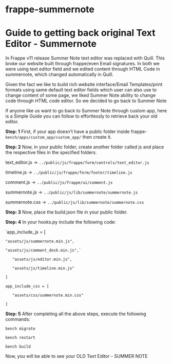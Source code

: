 
# frappe-summernote

# Guide to getting back original Text Editor - Summernote

In Frappe v11 release Summer Note text editor was replaced with Quill. This broke our website built through frappe/even Email signatures. In both we were using text editor field and we edited content through HTML Code in summernote, which changed automatically in Quill.

Given the fact we like to build rich website interface/Email Templates/print formats using same default text editor fields which user can also use to change content of some page, we liked Summer Note ability to change code through HTML code editor. So we decided to go back to Summer Note

If anyone like us want to go back to Summer Note through custom app, here is a Simple Guide you can follow to effortlessly to retrieve back your old editor.

**Step: 1**
First, if your app doesn’t have a public folder inside frappe-`bench/apps/custom_app/custom_app/` then create it.

**Step: 2**
Now, in your public folder, create another folder called js and place the respective files in the specified folders.

text_editor.js -> `../public/js/frappe/form/controls/text_editor.js	`

timeline.js -> `../public/js/frappe/form/footer/timeline.js`	

comment.js -> `../public/js/frappe/ui/comment.js	`

summernote.js -> `../public/js/lib/summernote/summernote.js	`

summernote.css -> `../public/js/lib/summernote/summernote.css`

**Step: 3**
Now, place the build.json file in your public folder.

**Step: 4**
In your hooks.py include the following code:

`app_include_js = [

	"assets/js/summernote.min.js",

	"assets/js/comment_desk.min.js",`

`	"assets/js/editor.min.js",`

`	"assets/js/timeline.min.js"`

`]`

`app_include_css = [`

`	"assets/css/summernote.min.css"`

`]`

**Step: 5**
After completing all the above steps, execute the following commands:

`bench migrate` 

`bench restart` 

`bench build`


Now, you will be able to see your OLD Text Editor - SUMMER NOTE

